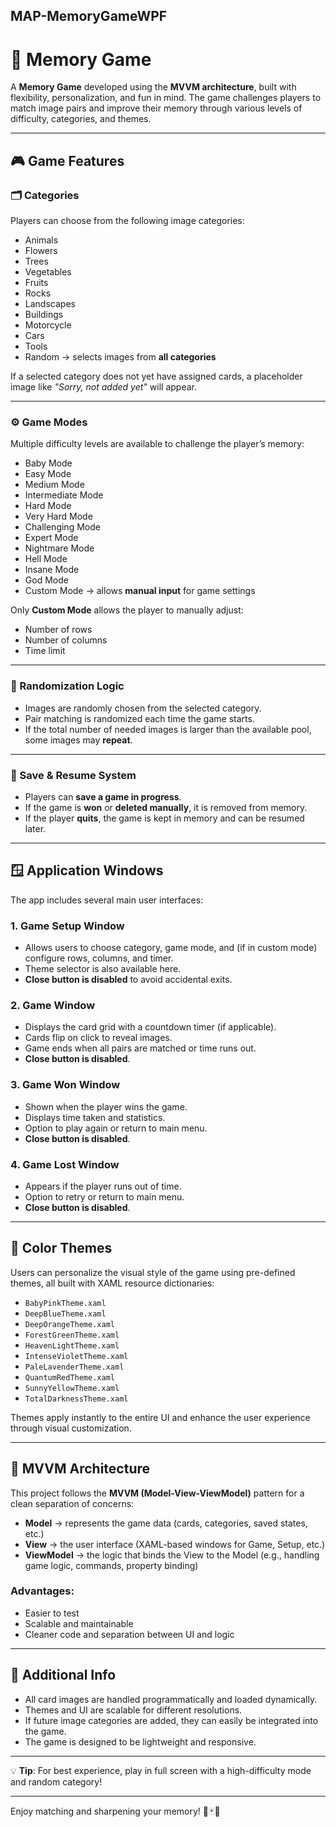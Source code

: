 ## MAP-MemoryGameWPF
# 🧠 Memory Game

A **Memory Game** developed using the **MVVM architecture**, built with flexibility, personalization, and fun in mind. The game challenges players to match image pairs and improve their memory through various levels of difficulty, categories, and themes.

---

## 🎮 Game Features

### 🗂️ Categories

Players can choose from the following image categories:

- Animals  
- Flowers  
- Trees  
- Vegetables  
- Fruits  
- Rocks  
- Landscapes  
- Buildings  
- Motorcycle  
- Cars  
- Tools  
- Random → selects images from **all categories**

If a selected category does not yet have assigned cards, a placeholder image like _"Sorry, not added yet"_ will appear.

---

### ⚙️ Game Modes

Multiple difficulty levels are available to challenge the player’s memory:

- Baby Mode  
- Easy Mode  
- Medium Mode  
- Intermediate Mode  
- Hard Mode  
- Very Hard Mode  
- Challenging Mode  
- Expert Mode  
- Nightmare Mode  
- Hell Mode  
- Insane Mode  
- God Mode  
- Custom Mode → allows **manual input** for game settings

Only **Custom Mode** allows the player to manually adjust:
- Number of rows  
- Number of columns  
- Time limit

---

### 🧩 Randomization Logic

- Images are randomly chosen from the selected category.
- Pair matching is randomized each time the game starts.
- If the total number of needed images is larger than the available pool, some images may **repeat**.

---

### 💾 Save & Resume System

- Players can **save a game in progress**.
- If the game is **won** or **deleted manually**, it is removed from memory.
- If the player **quits**, the game is kept in memory and can be resumed later.

---

## 🪟 Application Windows

The app includes several main user interfaces:

### 1. **Game Setup Window**
- Allows users to choose category, game mode, and (if in custom mode) configure rows, columns, and timer.
- Theme selector is also available here.
- **Close button is disabled** to avoid accidental exits.

### 2. **Game Window**
- Displays the card grid with a countdown timer (if applicable).
- Cards flip on click to reveal images.
- Game ends when all pairs are matched or time runs out.
- **Close button is disabled**.

### 3. **Game Won Window**
- Shown when the player wins the game.
- Displays time taken and statistics.
- Option to play again or return to main menu.
- **Close button is disabled**.

### 4. **Game Lost Window**
- Appears if the player runs out of time.
- Option to retry or return to main menu.
- **Close button is disabled**.

---

## 🎨 Color Themes

Users can personalize the visual style of the game using pre-defined themes, all built with XAML resource dictionaries:

- `BabyPinkTheme.xaml`  
- `DeepBlueTheme.xaml`  
- `DeepOrangeTheme.xaml`  
- `ForestGreenTheme.xaml`  
- `HeavenLightTheme.xaml`  
- `IntenseVioletTheme.xaml`  
- `PaleLavenderTheme.xaml`  
- `QuantumRedTheme.xaml`  
- `SunnyYellowTheme.xaml`  
- `TotalDarknessTheme.xaml`  

Themes apply instantly to the entire UI and enhance the user experience through visual customization.

---

## 🧠 MVVM Architecture

This project follows the **MVVM (Model-View-ViewModel)** pattern for a clean separation of concerns:

- **Model** → represents the game data (cards, categories, saved states, etc.)
- **View** → the user interface (XAML-based windows for Game, Setup, etc.)
- **ViewModel** → the logic that binds the View to the Model (e.g., handling game logic, commands, property binding)

### Advantages:
- Easier to test
- Scalable and maintainable
- Cleaner code and separation between UI and logic

---

## 🧪 Additional Info

- All card images are handled programmatically and loaded dynamically.
- Themes and UI are scalable for different resolutions.
- If future image categories are added, they can easily be integrated into the game.
- The game is designed to be lightweight and responsive.

---

💡 **Tip**: For best experience, play in full screen with a high-difficulty mode and random category!

---

Enjoy matching and sharpening your memory! 🧠🃏🔥
